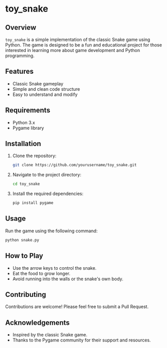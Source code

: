 # toy_snake

## Overview

`toy_snake` is a simple implementation of the classic Snake game using Python. The game is designed to be a fun and educational project for those interested in learning more about game development and Python programming.

## Features

- Classic Snake gameplay
- Simple and clean code structure
- Easy to understand and modify

## Requirements

- Python 3.x
- Pygame library

## Installation

1. Clone the repository:
    ```sh
    git clone https://github.com/yourusername/toy_snake.git
    ```
2. Navigate to the project directory:
    ```sh
    cd toy_snake
    ```
3. Install the required dependencies:
    ```sh
    pip install pygame
    ```

## Usage

Run the game using the following command:
```sh
python snake.py
```

## How to Play

- Use the arrow keys to control the snake.
- Eat the food to grow longer.
- Avoid running into the walls or the snake's own body.

## Contributing

Contributions are welcome! Please feel free to submit a Pull Request.


## Acknowledgements

- Inspired by the classic Snake game.
- Thanks to the Pygame community for their support and resources.